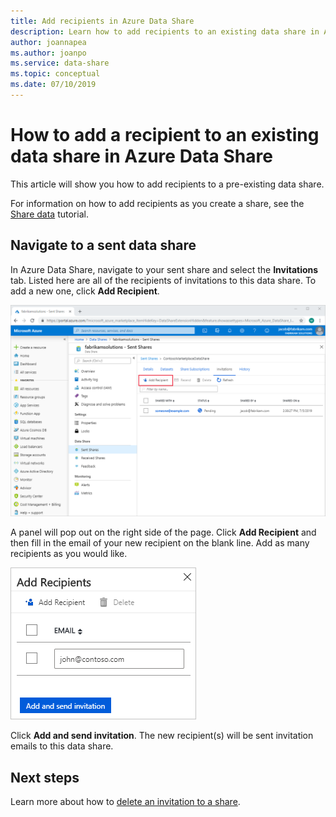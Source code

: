 ```yaml
---
title: Add recipients in Azure Data Share 
description: Learn how to add recipients to an existing data share in Azure Data Share preview.
author: joannapea
ms.author: joanpo
ms.service: data-share
ms.topic: conceptual
ms.date: 07/10/2019
---
```

# How to add a recipient to an existing data share in Azure Data Share

This article will show you how to add recipients to a pre-existing data share.

For information on how to add recipients as you create a share, see the [Share data](share-your-data.md) tutorial.

## Navigate to a sent data share

In Azure Data Share, navigate to your sent share and select the **Invitations** tab. Listed here are all of the recipients of invitations to this data share. To add a new one, click **Add Recipient**.

![Add Recipient](./media/how-to/how-to-add-recipients/add-recipient.png)

A panel will pop out on the right side of the page. Click **Add Recipient** and then fill in the email of your new recipient on the blank line. Add as many recipients as you would like.

![Add Recipient](./media/how-to/how-to-add-recipients/add-recipient-side.png)

Click **Add and send invitation**. The new recipient(s) will be sent invitation emails to this data share.

## Next steps
Learn more about how to [delete an invitation to a share](how-to-delete-invitation.md).
